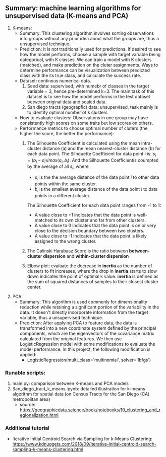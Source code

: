 ## Summary: machine learning algorithms for unsupervised data (K-means and PCA)

1. K-means: 
    - Summary: This clustering algorithm involves sorting observations into groups without any prior idea about what the groups are, thus a unsupervised technique.
    - Prediction: It is not traditionally used for predictions. If desired to see how the model performs, choose a sample with target variable being categorical, with K classes. We can train a model with K clusters (matched), and make prediction on the cluter assignments. Ways to determine performance can be visualization between predicted class with the its true class, and calculate the success rate.
    - Dataset: continous numerical data.
        1. Seed data: supervised, with numebr of classes in the target variable = 3, hence pre-determined k=3. The main task of this dataset is to see how the model performs in the test dataset between original data and scaled data.
        2. San diego tracts (geograpfic) data: unsupervised, task mainly is to identify optimal number of k clusters
    - How to evaluate clusters: Observations in one group may have consistently high scores on some traits but low scores on others.
    - Performance metrics to choose optimal number of cluters (the higher the score, the better the performance):
        1. The Silhouette Coefficient is calculated using the mean intra-cluster distance (a) and the mean nearest-cluster distance (b) for each data point. The Silhouette Coefficient for data point i is: 
         $s_i = (b_i-a_i) / max(a_i, b_i)$. And the Silhouette Coefficientis coumpted by the average of all $s_i$,
        where 
            - $a_i$ is the  the average distance of the data point $i$ to other data points within the same cluster.
            - $b_i$ is the smallest average distance of the data point $i$ to data points in a different cluster. 
        
            The Silhouette Coefficient for each data point ranges from -1 to 1:
            - A value close to +1 indicates that the data point is well-matched to its own cluster and far from other clusters.
            - A value close to 0 indicates that the data point is on or very close to the decision boundary between two clusters.
            - A value close to -1 indicates that the data point is likely assigned to the wrong cluster.
        2. The Calinski Harabasz Score is the ratio between  **between-cluster dispersion** and **within-cluster dispersion**
        3. Elbow plot: evaluate the decrease in **inertia** as the number of clusters to fit increases, where the drop in **inertia** starts to slow down indicates the point of optimal k value. **inertia** is defined as the sum of squared distances of samples to their closest cluster center.
2. PCA:
     - Summary: This algorithm is used commonly for dimensionality reduction while retaining a significant portion of the variability in the data. It doesn't directly incorporate information from the target variable, thus a unsupervised technique.
     - Prediction: After applying PCA to feature data, the data is transformed into a new coordinate system defined by the principal components, which are the eigenvectors of the covariance matrix calculated from the original features. We then use LogisticRegression model with some modifications to evaluate the model performance. In this project, the following modification is applied:
        - LogisticRegression(multi_class='multinomial', solver='lbfgs')

### Runable scripts: 
1. main.py: comparison between K-means and PCA models
2. San_diego_tract_k_means.ipynb: detailed illustration for k-means algorithm for spatial data (on Census Tracts for the San Diego (CA) metropolitan area)
   - source: https://geographicdata.science/book/notebooks/10_clustering_and_regionalization.html

### Additional tutorial 
- Iterative Initial Centroid Search via Sampling for k-Means Clustering: https://www.kdnuggets.com/2018/09/iterative-initial-centroid-search-sampling-k-means-clustering.html
